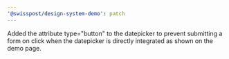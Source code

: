 ```yaml
---
'@swisspost/design-system-demo': patch
---
```


Added the attribute type="button" to the datepicker to prevent submitting a form on click when the datepicker is directly integrated as shown on the demo page.
